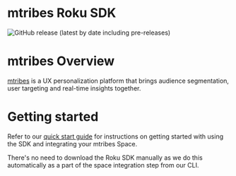 # mtribes Roku SDK

![GitHub release (latest by date including pre-releases)](https://img.shields.io/github/v/release/mtribes/client-roku?include_prereleases&label=mtribes-roku)

# mtribes Overview

[mtribes](https://mtribes.com/) is a UX personalization platform that brings audience segmentation,
user targeting and real-time insights together.

# Getting started

Refer to our [quick start guide](https://mtribes.com/org/_space/developer) for instructions on
getting started with using the SDK and integrating your mtribes Space.

There's no need to download the Roku SDK manually as we do this automatically as a part of the space
integration step from our CLI.
